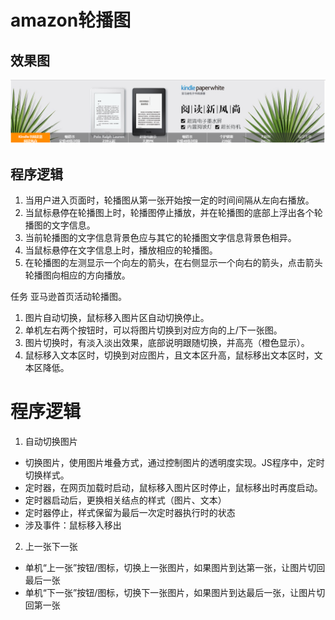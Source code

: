 # amazon轮播图

## 效果图
![](images/amazon.png '任务效果图')

## 程序逻辑
1. 当用户进入页面时，轮播图从第一张开始按一定的时间间隔从左向右播放。
2. 当鼠标悬停在轮播图上时，轮播图停止播放，并在轮播图的底部上浮出各个轮播图的文字信息。
3. 当前轮播图的文字信息背景色应与其它的轮播图文字信息背景色相异。
4. 当鼠标悬停在文字信息上时，播放相应的轮播图。
5. 在轮播图的左测显示一个向左的箭头，在右侧显示一个向右的箭头，点击箭头轮播图向相应的方向播放。

任务
亚马逊首页活动轮播图。
1. 图片自动切换，鼠标移入图片区自动切换停止。
2. 单机左右两个按钮时，可以将图片切换到对应方向的上/下一张图。
3. 图片切换时，有淡入淡出效果，底部说明跟随切换，并高亮（橙色显示）。
4. 鼠标移入文本区时，切换到对应图片，且文本区升高，鼠标移出文本区时，文本区降低。

# 程序逻辑
1. 自动切换图片
- 切换图片，使用图片堆叠方式，通过控制图片的透明度实现。JS程序中，定时切换样式。
- 定时器，在网页加载时启动，鼠标移入图片区时停止，鼠标移出时再度启动。
- 定时器启动后，更换相关结点的样式（图片、文本）
- 定时器停止，样式保留为最后一次定时器执行时的状态
- 涉及事件：鼠标移入移出
2. 上一张下一张
- 单机“上一张”按钮/图标，切换上一张图片，如果图片到达第一张，让图片切回最后一张
- 单机“下一张”按钮/图标，切换下一张图片，如果图片到达最后一张，让图片切回第一张